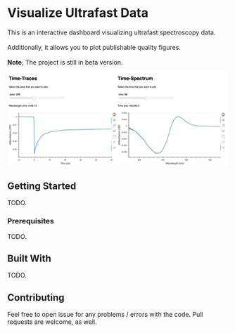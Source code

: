 # Visualize Ultrafast Data

This is an interactive dashboard visualizing ultrafast spectroscopy data.<br/>  
Additionally, it allows you to plot publishable quality figures.<br/>  
**Note**; The project is still in beta version. 

![Dashboard](/screenshot_dashboard.png?raw=true)

## Getting Started

TODO.

### Prerequisites

TODO.

## Built With

TODO.

## Contributing

Feel free to open issue for any problems / errors with the code. Pull requests are welcome, as well.

